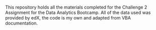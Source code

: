 This repository holds all the materials completed for the Challenge 2 Assignment for the Data Analytics Bootcamp. All of the data used was provided by edX, the code is my own and adapted from VBA documentation.
